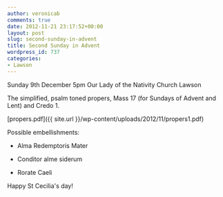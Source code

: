 ```yaml
---
author: veronicab
comments: true
date: 2012-11-21 23:17:52+00:00
layout: post
slug: second-sunday-in-advent
title: Second Sunday in Advent
wordpress_id: 737
categories:
- Lawson
---
```


Sunday 9th December
5pm Our Lady of the Nativity Church
Lawson

The simplified, psalm toned propers, Mass 17 (for Sundays of Advent and Lent) and Credo 1.

[propers.pdf]({{ site.url }}/wp-content/uploads/2012/11/propers1.pdf)

Possible embellishments:



	
  * Alma Redemptoris Mater

	
  * Conditor alme siderum

	
  * Rorate Caeli



Happy St Cecilia's day!
